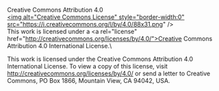 Creative Commons Attribution 4.0 <br />
<a rel="license" href="http://creativecommons.org/licenses/by/4.0/"><img alt="Creative Commons License" style="border-width:0"\
src="https://i.creativecommons.org/l/by/4.0/88x31.png" /></a><br />This work is licensed under a <a rel="license"\
href="http://creativecommons.org/licenses/by/4.0/">Creative Commons Attribution 4.0 International License</a>.\

This work is licensed under the Creative Commons Attribution 4.0 International License. To view a copy of this license, visit <br />
http://creativecommons.org/licenses/by/4.0/ or send a letter to Creative Commons, PO Box 1866, Mountain View, CA 94042, USA.
